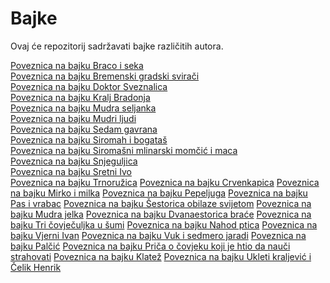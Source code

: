 # Bajke
Ovaj će repozitorij sadržavati bajke različitih autora.

[Poveznica na bajku Braco i seka](<Braco i seka – e-Lektire.md>)\
[Poveznica na bajku Bremenski gradski svirači](<Bremenski gradski svirači – e-Lektire.md>)\
[Poveznica na bajku Doktor Sveznalica](<Doktor Sveznalica – e-Lektire.md>)\
[Poveznica na bajku Kralj Bradonja](<Kralj Bradonja – e-Lektire.md>)\
[Poveznica na bajku Mudra seljanka](<Mudra seljanka – e-Lektire.md>)\
[Poveznica na bajku Mudri ljudi](<Mudri ljudi – e-Lektire.md>)\
[Poveznica na bajku Sedam gavrana](<Sedam gavrana – e-Lektire.md>)\
[Poveznica na bajku Siromah i bogataš](<Siromah i bogataš – e-Lektire.md>)\
[Poveznica na bajku Siromašni mlinarski momčić i maca](<Siromašni mlinarski momčić i maca – e-Lektire.md>)\
[Poveznica na bajku Snjeguljica](<Snjeguljica – e-Lektire.md>)\
[Poveznica na bajku Sretni Ivo](<Sretni Ivo – e-Lektire.md>)\
[Poveznica na bajku Trnoružica](<Trnoružica – e-Lektire.md>)
[Poveznica na bajku Crvenkapica](<https://github.com/lsaric23/Bajke/blob/laura-bajke/Crvenkapica%20%E2%80%93%20e-Lektire.md>)
[Poveznica na bajku Mirko i milka](<https://github.com/lsaric23/Bajke/blob/laura-bajke/Mirko%20i%20Milka%20%E2%80%93%20e-Lektire.md>)
[Poveznica na bajku Pepeljuga](<https://github.com/lsaric23/Bajke/blob/laura-bajke/Pepeljuga%20%E2%80%93%20e-Lektire.md>)
[Poveznica na bajku Pas i vrabac](<https://github.com/lsaric23/Bajke/blob/laura-bajke/Pas%20i%20vrabac%20%E2%80%93%20e-Lektire.md>)
[Poveznica na bajku Šestorica obilaze svijetom](<https://github.com/lsaric23/Bajke/blob/laura-bajke/%C5%A0estorica%20obilaze%20svijetom%20%E2%80%93%20e-Lektire.md>)
[Poveznica na bajku Mudra jelka](<https://github.com/lsaric23/Bajke/blob/laura-bajke/Mudra%20Jelka%20%E2%80%93%20e-Lektire.md>)
[Poveznica na bajku Dvanaestorica braće](<https://github.com/lsaric23/Bajke/blob/laura-bajke/Dvanaestorica%20bra%C4%87e%20%E2%80%93%20e-Lektire.md>)
[Poveznica na bajku Tri čovječuljka u šumi](<https://github.com/lsaric23/Bajke/blob/laura-bajke/Tri%20%C4%8Dovje%C4%8Duljka%20u%20%C5%A1umi%20%E2%80%93%20e-Lektire.md>)
[Poveznica na bajku Nahod ptica](<https://github.com/lsaric23/Bajke/blob/laura-bajke/Nahod-ptica%20%E2%80%93%20e-Lektire.md>)
[Poveznica na bajku Vjerni Ivan](<https://github.com/lsaric23/Bajke/blob/laura-bajke/Vjerni%20Ivan%20%E2%80%93%20e-Lektire.md>)
[Poveznica na bajku Vuk i sedmero jaradi](<https://github.com/lsaric23/Bajke/blob/laura-bajke/Vuk%20i%20sedmoro%20jaradi%20%E2%80%93%20e-Lektire.md>)
[Poveznica na bajku Palčić](<https://github.com/lsaric23/Bajke/blob/laura-bajke/Pal%C4%8Di%C4%87%20%E2%80%93%20e-Lektire.md>)
[Poveznica na bajku Priča o čovjeku koji je htio da nauči strahovati](<https://github.com/lsaric23/Bajke/blob/laura-bajke/Pri%C4%8Da%20o%20%C4%8Dovjeku%20koji%20je%20htio%20da%20nau%C4%8Di%20strahovati%20%E2%80%93%20e-Lektire.md>)
[Poveznica na bajku Klatež](<https://github.com/lsaric23/Bajke/blob/laura-bajke/Klate%C5%BE%20%E2%80%93%20e-Lektire.md>)
[Poveznica na bajku Ukleti kraljević i Čelik Henrik](<https://github.com/lsaric23/Bajke/blob/laura-bajke/Ukleti%20Kraljevi%C4%87%20i%20%C4%8Celik-Henrik%20%E2%80%93%20e-Lektire.md>)
